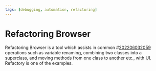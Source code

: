 ```yaml
---
tags: [debugging, automation, refactoring]
---
```


# Refactoring Browser

Refactoring Browser is a tool which assists in common #[202206032059](202206032059.md)
operations such as variable renaming, combining two classes into a superclass,
and moving methods from one class to another etc., with UI. Refactory is one of
the examples.
